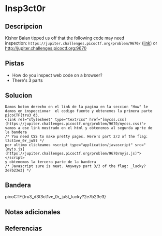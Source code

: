 # Insp3ct0r

## Descripcion
Kishor Balan tipped us off that the following code may need inspection: `https://jupiter.challenges.picoctf.org/problem/9670/` ([link](https://jupiter.challenges.picoctf.org/problem/9670/)) or http://jupiter.challenges.picoctf.org:9670

## Pistas
- How do you inspect web code on a browser?
- There's 3 parts
## Solucion
```
Damos boton derecho en el link de la pagina en la seccion "How" le damos en inspeccionar  el codigo fuente y obtenemos la primera parte picoCTF{tru3_d3.
<link rel="stylesheet" type="text/css" href="[mycss.css](https://jupiter.challenges.picoctf.org/problem/9670/mycss.css)"> vamos a ese link mostrado en el html y obtenemos al segunda aprte de la bandera
/* You need CSS to make pretty pages. Here's part 2/3 of the flag: t3ct1ve_0r_ju5t */
por ultimo clickeamos <script type="application/javascript" src="[myjs.js](https://jupiter.challenges.picoctf.org/problem/9670/myjs.js)"></script>
y obtenemos la tercera parte de la bandera
/* Javascript sure is neat. Anyways part 3/3 of the flag: _lucky?2e7b23e3} */
```

## Bandera

picoCTF{tru3_d3t3ct1ve_0r_ju5t_lucky?2e7b23e3}

## Notas adicionales

## Referencias
